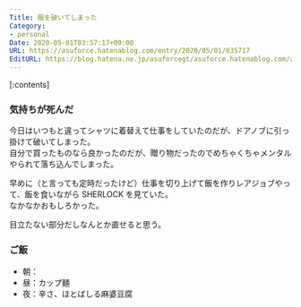 ```yaml
---
Title: 服を破いてしまった
Category:
- personal
Date: 2020-05-01T03:57:17+09:00
URL: https://asuforce.hatenablog.com/entry/2020/05/01/035717
EditURL: https://blog.hatena.ne.jp/asuforcegt/asuforce.hatenablog.com/atom/entry/26006613559361453
---
```


[:contents]

###  気持ちが死んだ

今日はいつもと違ってシャツに着替えて仕事をしていたのだが、ドアノブに引っ掛けて破いてしまった。  
自分で買ったものなら良かったのだが、贈り物だったのでめちゃくちゃメンタルやられて落ち込んでしまった。

早めに（と言っても定時だったけど）仕事を切り上げて飯を作りレアジョブやって、飯を食いながら SHERLOCK を見ていた。  
なかなかおもしろかった。

目立たない部分だしなんとか直せると思う。

### ご飯

- 朝：
- 昼：カップ麺
- 夜：辛さ、ほとばしる麻婆豆腐
